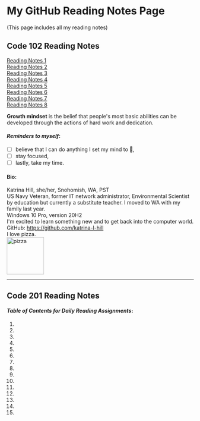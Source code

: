 # My GitHub Reading Notes Page
(This page includes all my reading notes)

## Code 102 Reading Notes
[Reading Notes 1](https://katrina-l-hill.github.io/reading-notes-Read-01/)  
[Reading Notes 2](https://katrina-l-hill.github.io/reading-notes-Read-02/)  
[Reading Notes 3](https://katrina-l-hill.github.io/reading-notes-Read-03/)  
[Reading Notes 4](https://katrina-l-hill.github.io/reading-notes-Read-04/)  
[Reading Notes 5](https://katrina-l-hill.github.io/reading-notes-Read-05/)  
[Reading Notes 6](https://katrina-l-hill.github.io/reading-notes-Read-06/)  
[Reading Notes 7](https://katrina-l-hill.github.io/reading-notes-Read-07/)  
[Reading Notes 8](https://katrina-l-hill.github.io/reading-notes-Read-08/)  

**Growth mindset** is the belief that people's most basic abilities can be developed through the actions of hard work and dedication.

#### *Reminders to myself*:  
-  [ ]  believe that I can do anything I set my mind to 🙂,
-  [ ]  stay focused,
-  [ ]  lastly, take my time.

#### Bio:  
Katrina Hill, she/her, Snohomish, WA, PST  
US Navy Veteran, former IT network administrator, Environmental Scientist by education but currently a substitute teacher. I moved to WA with my family last year.  
Windows 10 Pro, version 20H2  
I'm excited to learn something new and to get back into the computer world.    
GitHub: https://github.com/katrina-l-hill    
I love pizza.  
<img src="https://user-images.githubusercontent.com/98134026/150919778-2179cd29-66fe-4268-bd13-8e70d46e9595.jpg" alt="pizza" style="width:100px;"/>

---

## Code 201 Reading Notes

#### *Table of Contents for Daily Reading Assignments*: <br>
1.
2.
3.
4.
5.
6.
7.
8.
9.
10.
11.
12.
13.
14.
15.
